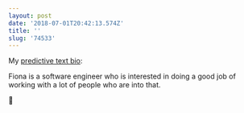 ```yaml
---
layout: post
date: '2018-07-01T20:42:13.574Z'
title: ''
slug: '74533'
---
```

My [predictive text bio](https://twitter.com/petitobjetb/status/1012129013312221184?s=21):

Fiona is a software engineer who is interested in doing a good job of working with a lot of people who are into that. 

💯

